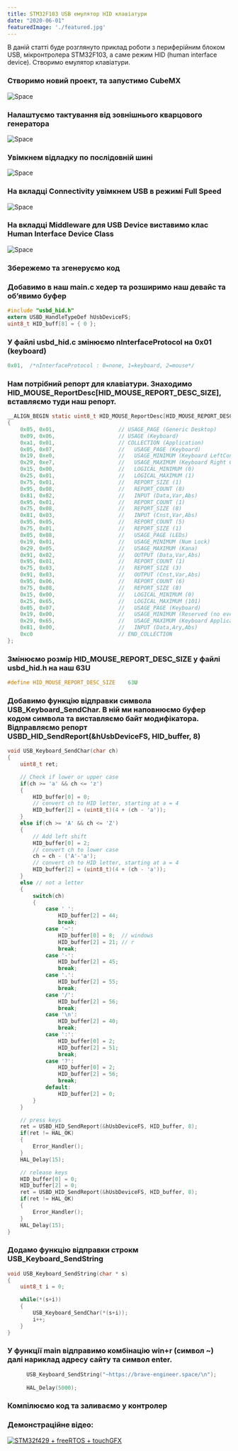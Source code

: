 ```yaml
---
title: STM32F103 USB емулятор HID клавіатури 
date: "2020-06-01"
featuredImage: './featured.jpg'
---
```


В даній статті буде розглянуто приклад роботи з периферійним блоком USB, мікронтролера STM32F103, а саме режим HID (human interface device). Створимо емулятор клавіатури.

<!-- end -->

### Створимо новий проект, та запустимо CubeMX 
![Space](./f103.jpg)
### Налаштуємо тактування від зовнішнього кварцового генератора

![Space](./Screenshot_1.jpg)

### Увімкнем відладку по послідовній шині

![Space](./Screenshot_2.jpg)

### На вкладці Connectivity увімкнем USB в режимі Full Speed

![Space](./Screenshot_3.jpg)

### На вкладці Middleware для USB Device виставимо клас Human Interface Device Class

![Space](./Screenshot_4.jpg)

### Збережемо та згенеруємо код

### Добавимо в наш main.c хедер та розширимо наш девайс та об’явимо буфер

```c
#include "usbd_hid.h"
extern USBD_HandleTypeDef hUsbDeviceFS;
uint8_t HID_buff[8] = { 0 };
```
### У файлі usbd_hid.c змінюємо nInterfaceProtocol на 0x01 (keyboard)

```c
0x01,  /*nInterfaceProtocol : 0=none, 1=keyboard, 2=mouse*/
```

### Нам потрібний репорт для клавіатури. Знаходимо HID_MOUSE_ReportDesc[HID_MOUSE_REPORT_DESC_SIZE], вставляємо туди наш репорт.

```c
__ALIGN_BEGIN static uint8_t HID_MOUSE_ReportDesc[HID_MOUSE_REPORT_DESC_SIZE]  __ALIGN_END =
{
	0x05, 0x01,                    // USAGE_PAGE (Generic Desktop)
	0x09, 0x06,                    // USAGE (Keyboard)
	0xa1, 0x01,                    // COLLECTION (Application)
	0x05, 0x07,                    //   USAGE_PAGE (Keyboard)
	0x19, 0xe0,                    //   USAGE_MINIMUM (Keyboard LeftControl)
	0x29, 0xe7,                    //   USAGE_MAXIMUM (Keyboard Right GUI)
	0x15, 0x00,                    //   LOGICAL_MINIMUM (0)
	0x25, 0x01,                    //   LOGICAL_MAXIMUM (1)
	0x75, 0x01,                    //   REPORT_SIZE (1)
	0x95, 0x08,                    //   REPORT_COUNT (8)
	0x81, 0x02,                    //   INPUT (Data,Var,Abs)
	0x95, 0x01,                    //   REPORT_COUNT (1)
	0x75, 0x08,                    //   REPORT_SIZE (8)
	0x81, 0x03,                    //   INPUT (Cnst,Var,Abs)
	0x95, 0x05,                    //   REPORT_COUNT (5)
	0x75, 0x01,                    //   REPORT_SIZE (1)
	0x05, 0x08,                    //   USAGE_PAGE (LEDs)
	0x19, 0x01,                    //   USAGE_MINIMUM (Num Lock)
	0x29, 0x05,                    //   USAGE_MAXIMUM (Kana)
	0x91, 0x02,                    //   OUTPUT (Data,Var,Abs)
	0x95, 0x01,                    //   REPORT_COUNT (1)
	0x75, 0x03,                    //   REPORT_SIZE (3)
	0x91, 0x03,                    //   OUTPUT (Cnst,Var,Abs)
	0x95, 0x06,                    //   REPORT_COUNT (6)
	0x75, 0x08,                    //   REPORT_SIZE (8)
	0x15, 0x00,                    //   LOGICAL_MINIMUM (0)
	0x25, 0x65,                    //   LOGICAL_MAXIMUM (101)
	0x05, 0x07,                    //   USAGE_PAGE (Keyboard)
	0x19, 0x00,                    //   USAGE_MINIMUM (Reserved (no event indicated))
	0x29, 0x65,                    //   USAGE_MAXIMUM (Keyboard Application)
	0x81, 0x00,                    //   INPUT (Data,Ary,Abs)
	0xc0                           // END_COLLECTION
};
```

### Змінюємо розмір HID_MOUSE_REPORT_DESC_SIZE у файлі usbd_hid.h на наш 63U

```c
#define HID_MOUSE_REPORT_DESC_SIZE    63U
```

### Добавимо функцію відправки символа USB_Keyboard_SendChar. В ній ми наповнюємо буфер кодом символа та виставляємо байт модифікатора. Відправляємо репорт  USBD_HID_SendReport(&hUsbDeviceFS, HID_buffer, 8)

```c
void USB_Keyboard_SendChar(char ch)
{
	uint8_t ret;

	// Check if lower or upper case
	if(ch >= 'a' && ch <= 'z')
	{
		HID_buffer[0] = 0;
		// convert ch to HID letter, starting at a = 4
		HID_buffer[2] = (uint8_t)(4 + (ch - 'a'));
	}
	else if(ch >= 'A' && ch <= 'Z')
	{
		// Add left shift
		HID_buffer[0] = 2;
		// convert ch to lower case
		ch = ch - ('A'-'a');
		// convert ch to HID letter, starting at a = 4
		HID_buffer[2] = (uint8_t)(4 + (ch - 'a'));
	}
	else // not a letter
	{
		switch(ch)
		{
			case ' ':
				HID_buffer[2] = 44;
				break;
			case '~':
				HID_buffer[0] = 8;	// windows
				HID_buffer[2] = 21; // r
				break;
			case '-':
				HID_buffer[2] = 45;
				break;
			case '.':
				HID_buffer[2] = 55;
				break;
			case '/':
				HID_buffer[2] = 56;
				break;
			case '\n':
				HID_buffer[2] = 40;
				break;
			case ':':
				HID_buffer[0] = 2;	
				HID_buffer[2] = 51; 
				break;
			case '?':
				HID_buffer[0] = 2;	
				HID_buffer[2] = 56; 
				break;
			default:
				HID_buffer[2] = 0;
		}
	}

	// press keys
	ret = USBD_HID_SendReport(&hUsbDeviceFS, HID_buffer, 8);
	if(ret != HAL_OK)
	{
		Error_Handler();
	}
	HAL_Delay(15);

	// release keys
	HID_buffer[0] = 0;
	HID_buffer[2] = 0;
	ret = USBD_HID_SendReport(&hUsbDeviceFS, HID_buffer, 8);
	if(ret != HAL_OK)
	{
		Error_Handler();
	}
	HAL_Delay(15);
}
```

### Додамо функцію відправки строкм USB_Keyboard_SendString

```c
void USB_Keyboard_SendString(char * s)
{
	uint8_t i = 0;

	while(*(s+i))
	{
		USB_Keyboard_SendChar(*(s+i));
		i++;
	}
}
```
### У функції main відправимо комбінацію win+r (символ ~) далі нариклад адресу сайту та символ enter.

```c
	  USB_Keyboard_SendString("~https://brave-engineer.space/\n");
	  
	  HAL_Delay(5000);
```

### Компілюємо код та заливаємо у контролер

### Демонстраційне відео:

[![STM32f429 + freeRTOS + touchGFX ](https://img.youtube.com/vi/mUPyw4Spywk/0.jpg)](http://www.youtube.com/watch?v=mUPyw4Spywk "STM32f429 + freeRTOS + touchGFX ")




